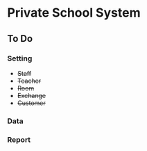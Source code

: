# Private School System

## To Do

### Setting
- ~~Staff~~
- ~~Teacher~~
- ~~Room~~
- ~~Exchange~~
- ~~Customer~~

### Data

### Report
